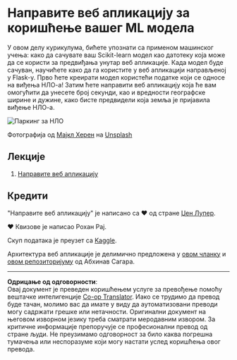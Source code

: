 <!--
CO_OP_TRANSLATOR_METADATA:
{
  "original_hash": "9836ff53cfef716ddfd70e06c5f43436",
  "translation_date": "2025-09-05T12:56:24+00:00",
  "source_file": "3-Web-App/README.md",
  "language_code": "sr"
}
-->
# Направите веб апликацију за коришћење вашег ML модела

У овом делу курикулума, бићете упознати са применом машинског учења: како да сачувате ваш Scikit-learn модел као датотеку која може да се користи за предвиђања унутар веб апликације. Када модел буде сачуван, научићете како да га користите у веб апликацији направљеној у Flask-у. Прво ћете креирати модел користећи податке који се односе на виђења НЛО-а! Затим ћете направити веб апликацију која ће вам омогућити да унесете број секунди, као и вредности географске ширине и дужине, како бисте предвидели која земља је пријавила виђење НЛО-а.

![Паркинг за НЛО](../../../3-Web-App/images/ufo.jpg)

Фотографија од <a href="https://unsplash.com/@mdherren?utm_source=unsplash&utm_medium=referral&utm_content=creditCopyText">Мајкл Херен</a> на <a href="https://unsplash.com/s/photos/ufo?utm_source=unsplash&utm_medium=referral&utm_content=creditCopyText">Unsplash</a>

## Лекције

1. [Направите веб апликацију](1-Web-App/README.md)

## Кредити

"Направите веб апликацију" је написано са ♥️ од стране [Џен Лупер](https://twitter.com/jenlooper).

♥️ Квизове је написао Рохан Рај.

Скуп података је преузет са [Kaggle](https://www.kaggle.com/NUFORC/ufo-sightings).

Архитектура веб апликације је делимично предложена у [овом чланку](https://towardsdatascience.com/how-to-easily-deploy-machine-learning-models-using-flask-b95af8fe34d4) и [овом репозиторијуму](https://github.com/abhinavsagar/machine-learning-deployment) од Абхинав Сагара.

---

**Одрицање од одговорности**:  
Овај документ је преведен коришћењем услуге за превођење помоћу вештачке интелигенције [Co-op Translator](https://github.com/Azure/co-op-translator). Иако се трудимо да превод буде тачан, молимо вас да имате у виду да аутоматизовани преводи могу садржати грешке или нетачности. Оригинални документ на његовом изворном језику треба сматрати меродавним извором. За критичне информације препоручује се професионални превод од стране људи. Не преузимамо одговорност за било каква погрешна тумачења или неспоразуме који могу настати услед коришћења овог превода.